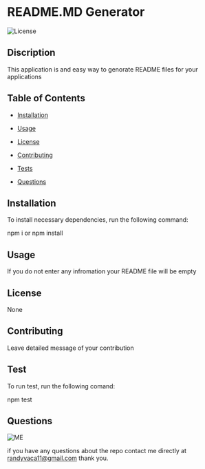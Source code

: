 
  # README.MD Generator

  ![License](https://img.shields.io/badge/License-None-blue)

  ## Discription
  
  This application is and easy way to genorate README files for your applications 

  ## Table of Contents

  * [Installation](#installation)

  * [Usage](#usage)

  * [License](#license)

  * [Contributing](#contributing)

  * [Tests](#tests)

  * [Questions](#questions)

  ## Installation

  To install necessary dependencies, run the following command:

  npm i or npm install

  ## Usage

  If you do not enter any infromation your README file will be empty 

  ## License

  None

  ## Contributing

  Leave detailed message of your contribution

  ## Test

  To run test, run the following comand:

  npm test

  ## Questions
  
  ![ME](https://avatars0.githubusercontent.com/u/58183920?v=4) 

  if you have any questions about the repo contact me directly at randyvaca11@gmail.com thank you.
  
